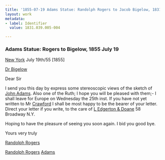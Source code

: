 ```yaml
---
title: '1855-07-19 Adams Statue: Randolph Rogers to Jacob Bigelow, 1831.039.005-004'
layout: work
metadata:
- label: Identifier
  value: 1831.039.005-004

---
```

<div class="pages">
<div id="page-1130680">
<h3><a name="page-1130680">Adams Statue: Rogers to Bigelow, 1855 July 19 </a></h3>
<div class="page-content">
<p><a href='/pages/subjects/64140' title='New York, NY'>New York</a> <date when='1855-07-19'>July 19th/55</date> [1855]</p>
<p><a href='/pages/subjects/52529' title='Bigelow, Jacob'>Dr Bigelow</a></p>
<p>Dear Sir</p>
<p>I send you this<span class='line-break'> </span>day by express some stereoscopic views of<span class='line-break'> </span>the sketch of <a href='/pages/subjects/52561' title='John Adams Statue'>John Adams</a>. Also one of the<span class='line-break'> </span>Ruth; I hope you will be pleased with<span class='line-break'> </span>them;- I shall leave for Europe on Wednesday<span class='line-break'> </span>the 25th inst. If you have not yet written<span class='line-break'> </span>to Mr <a href='/pages/subjects/53236' title='Crawford, Thomas'>Crawford</a> I shall be most happy<span class='line-break'> </span>to be the bearer of your letter. Direct<span class='line-break'> </span>your letter if you write, to the care of <a href='/pages/subjects/53582' title='L. Edgerton &amp; Dunning'>L<span class='line-break'> </span>Edgerton &amp; Doane</a> 58 Broadway N.Y.</p>
<p>Hoping to have the pleasure of seeing you<span class='line-break'> </span>soon again. I bid you good bye.</p>
<p>Yours very truly</p>
<p><a href='/pages/subjects/52560' title='Rogers, Randolph'>Randolph Rogers</a></p>
<p><a href='/pages/subjects/52560' title='Rogers, Randolph'>Randolph Rogers</a><span class='line-break'> </span><a href='/pages/subjects/52561' title='John Adams Statue'>Adams</a><span class='line-break'> </span></p>
</div>
</div>
<br />
</div>
